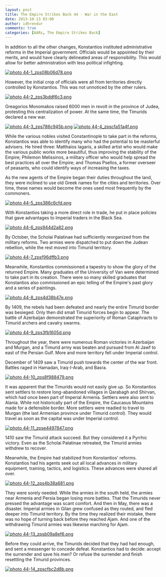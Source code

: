 ```yaml
---
layout: post
title: The Empire Strikes Back 44 - War in the East
date: 2013-10-13 03:00
author: idhrendur
comments: true
categories: [AARs, The Empire Strikes Back]
---
```

In addition to all the other changes, Konstantios instituted administrative reforms in the Imperial government. Officials would be appointed by their merits, and would have clearly delineated areas of responsibility. This would allow for better administration with less political infighting.

<a href="http://s1327.photobucket.com/user/idhrendur/media/The%20Empire%20Strikes%20Back/44-1_zps08b06d78.png.html" target="_blank"><img src="http://i1327.photobucket.com/albums/u670/idhrendur/The%20Empire%20Strikes%20Back/44-1_zps08b06d78.png" border="0" alt=" photo 44-1_zps08b06d78.png"/></a>

However, the initial crop of officials were all from territories directly controlled by Konstantios. This was not unnoticed by the other rulers.

<a href="http://s1327.photobucket.com/user/idhrendur/media/The%20Empire%20Strikes%20Back/44-2_zps3bddf6c3.png.html" target="_blank"><img src="http://i1327.photobucket.com/albums/u670/idhrendur/The%20Empire%20Strikes%20Back/44-2_zps3bddf6c3.png" border="0" alt=" photo 44-2_zps3bddf6c3.png"/></a>

Greagorios Monomakos raised 6000 men in revolt in the province of Judea, protesting this centralization of power. At the same time, the Timurids declared a new war.

<a href="http://s1327.photobucket.com/user/idhrendur/media/The%20Empire%20Strikes%20Back/44-3_zps786c945b.png.html" target="_blank"><img src="http://i1327.photobucket.com/albums/u670/idhrendur/The%20Empire%20Strikes%20Back/44-3_zps786c945b.png" border="0" alt=" photo 44-3_zps786c945b.png"/></a>
<a href="http://s1327.photobucket.com/user/idhrendur/media/The%20Empire%20Strikes%20Back/44-4_zpscfa51a4f.png.html" target="_blank"><img src="http://i1327.photobucket.com/albums/u670/idhrendur/The%20Empire%20Strikes%20Back/44-4_zpscfa51a4f.png" border="0" alt=" photo 44-4_zpscfa51a4f.png"/></a>

While the various nobles visited Constantinople to take part in the reforms, Konstantios was able to identify many who had the potential to be masterful advisers. He hired three: Matthaios Iagaris, a skilled artist who would make the various public works more beautiful, thus improving the stability of the Empire; Philemon Melissinos, a military officer who would help spread the best practices all over the Empire; and Thomas Psellos, a former overseer of peasants, who could identify ways of increasing the taxes.

As the new agents of the Empire began their duties throughout the land, they were inclined to use old Greek names for the cities and territories. Over time, these names would become the ones used most frequently by the commoners.

<a href="http://s1327.photobucket.com/user/idhrendur/media/The%20Empire%20Strikes%20Back/44-5_zps386c6cfd.png.html" target="_blank"><img src="http://i1327.photobucket.com/albums/u670/idhrendur/The%20Empire%20Strikes%20Back/44-5_zps386c6cfd.png" border="0" alt=" photo 44-5_zps386c6cfd.png"/></a>

With Konstantios taking a more direct role in trade, he put in place policies that gave advantages to Imperial traders in the Black Sea.

<a href="http://s1327.photobucket.com/user/idhrendur/media/The%20Empire%20Strikes%20Back/44-6_zps944d2a82.png.html" target="_blank"><img src="http://i1327.photobucket.com/albums/u670/idhrendur/The%20Empire%20Strikes%20Back/44-6_zps944d2a82.png" border="0" alt=" photo 44-6_zps944d2a82.png"/></a>

By October, the Scholai Palatinae had sufficiently reorganized from the military reforms. Two armies were dispatched to put down the Judean rebellion, while the rest moved into Timurid territory.

<a href="http://s1327.photobucket.com/user/idhrendur/media/The%20Empire%20Strikes%20Back/44-7_zpsf96dffb3.png.html" target="_blank"><img src="http://i1327.photobucket.com/albums/u670/idhrendur/The%20Empire%20Strikes%20Back/44-7_zpsf96dffb3.png" border="0" alt=" photo 44-7_zpsf96dffb3.png"/></a>

Meanwhile, Konstantios commissioned a tapestry to show the glory of the returned Empire. Many graduates of the University of Van were determined to take part in its creation. There were so many skilled graduates that Konstantios also commissioned an epic telling of the Empire's past glory and a series of paintings.

<a href="http://s1327.photobucket.com/user/idhrendur/media/The%20Empire%20Strikes%20Back/44-8_zps4d38b47e.png.html" target="_blank"><img src="http://i1327.photobucket.com/albums/u670/idhrendur/The%20Empire%20Strikes%20Back/44-8_zps4d38b47e.png" border="0" alt=" photo 44-8_zps4d38b47e.png"/></a>

By 1409, the rebels had been defeated and nearly the entire Timurid border was besieged. Only then did small Timurid forces begin to appear. The battle of Azerbaijan demonstrated the superiority of Roman Cataphracts to Timurid archers and cavalry swarms.

<a href="http://s1327.photobucket.com/user/idhrendur/media/The%20Empire%20Strikes%20Back/44-9_zps3fb1605d.png.html" target="_blank"><img src="http://i1327.photobucket.com/albums/u670/idhrendur/The%20Empire%20Strikes%20Back/44-9_zps3fb1605d.png" border="0" alt=" photo 44-9_zps3fb1605d.png"/></a>

Throughout the year, there were numerous Roman victories in Azerbaijan and Murgan, and a Timurid army was beaten and pursued from Al Jawf to east of the Persian Gulf. More and more territory fell under Imperial control.

December of 1409 saw a Timurid push towards the center of the war front. Battles raged in Hamadan, Iraq-I-Arab, and Basra.

<a href="http://s1327.photobucket.com/user/idhrendur/media/The%20Empire%20Strikes%20Back/44-10_zps8f988479.png.html" target="_blank"><img src="http://i1327.photobucket.com/albums/u670/idhrendur/The%20Empire%20Strikes%20Back/44-10_zps8f988479.png" border="0" alt=" photo 44-10_zps8f988479.png"/></a>

It was apparent that the Timurids would not easily give up. So Konstantios sent settlers to restore long-abandoned villages in Qarabagh and Shirvan, which had once been part of Imperial Armenia. Settlers were also sent to Alania. While not historically part of the Empire, the Caucasus Mountains made for a defensible border. More settlers were readied to travel to Murgan (the last Armenian province under Timurid control). They would travel as soon as the capital was under Imperial control.

<a href="http://s1327.photobucket.com/user/idhrendur/media/The%20Empire%20Strikes%20Back/44-11_zpse4497847.png.html" target="_blank"><img src="http://i1327.photobucket.com/albums/u670/idhrendur/The%20Empire%20Strikes%20Back/44-11_zpse4497847.png" border="0" alt=" photo 44-11_zpse4497847.png"/></a>

1410 saw the Timurid attack succeed. But they considered it a Pyrrhic victory. Even as the Scholai Palatinae retreated, the Timurid armies withdrew to recover.

Meanwhile, the Empire had stabilized from Konstantios' reforms. Konstantios had his agents seek out all local advances in military equipment, training, tactics, and logistics. These advances were shared all over.

<a href="http://s1327.photobucket.com/user/idhrendur/media/The%20Empire%20Strikes%20Back/44-12_zps4b38a681.png.html" target="_blank"><img src="http://i1327.photobucket.com/albums/u670/idhrendur/The%20Empire%20Strikes%20Back/44-12_zps4b38a681.png" border="0" alt=" photo 44-12_zps4b38a681.png"/></a>

They were sorely needed. While the armies in the south held, the armies near Armenia and Persia began losing more battles. That the Timurids never pressed the advantage was scant comfort. And then in May, there was a disaster. Imperial armies in Gilan grew confused as they routed, and fled deeper into Timurid territory. By the time they realized their mistake, there was no hope of turning back before they reached Ajam. And one of the withdrawing Timurid armies was likewise marching for Ajam.

<a href="http://s1327.photobucket.com/user/idhrendur/media/The%20Empire%20Strikes%20Back/44-13_zpsb09a8ef6.png.html" target="_blank"><img src="http://i1327.photobucket.com/albums/u670/idhrendur/The%20Empire%20Strikes%20Back/44-13_zpsb09a8ef6.png" border="0" alt=" photo 44-13_zpsb09a8ef6.png"/></a>

Before they could arrive, the Timurids decided that they had had enough, and sent a messenger to concede defeat. Konstantios had to decide: accept the surrender and save his men? Or refuse the surrender and finish resettling the Timurid provinces.

<a href="http://s1327.photobucket.com/user/idhrendur/media/The%20Empire%20Strikes%20Back/44-14_zpscfbc2d8b.png.html" target="_blank"><img src="http://i1327.photobucket.com/albums/u670/idhrendur/The%20Empire%20Strikes%20Back/44-14_zpscfbc2d8b.png" border="0" alt=" photo 44-14_zpscfbc2d8b.png"/></a>
